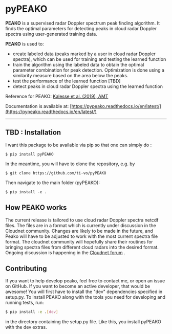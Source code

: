 # pyPEAKO


**PEAKO** is a supervised radar Doppler spectrum peak finding algorithm. It finds the optimal 
parameters for detecting peaks in cloud radar Doppler spectra using user-generated training data. 


**PEAKO** is used to: 
- create labeled data (peaks marked by a user in cloud radar Doppler spectra), which can be used for training and testing the learned function
- train the algorithm using the labeled data to obtain the optimal parameter combination for peak detection. Optimization is done using a similarity measure based on the area below the peaks.
- test the performance of the learned function [TBD]
- detect peaks in cloud radar Doppler spectra using the learned function


Reference for PEAKO: [Kalesse et al. (2019), AMT](https://www.atmos-meas-tech.net/12/4591/2019/)

Documentation is available at: [https://pypeako.readthedocs.io/en/latest/](https://pypeako.readthedocs.io/en/latest/)

-------------------

## TBD : Installation
I want this package to be available via pip so that one can simply do :
``` 
$ pip install pyPEAKO
```

In the meantime, you will have to clone the repository, e.g. by
 ```
$ git clone https://github.com/ti-vo/pyPEAKO
```

Then navigate to the main folder (pyPEAKO):

```
$ pip install -e . 
```

## How PEAKO works
The current release is tailored to use cloud radar Doppler spectra netcdf files. The files are in a format which is 
currently under discussion in the Cloudnet community. Changes are likely to be made in the future, and Peako will have 
to be adjusted to work with the most current spectra file format. 
The cloudnet community will hopefully share their routines for bringing spectra files from different cloud radars into 
the desired format. Ongoing discussion is happening in the [Cloudnet forum](https://forum.cloudnet.fmi.fi/)  .


## Contributing
If you want to help develop peako, feel free to contact me, or open an issue on GitHub. If you want to become an active 
developer, that would be awesome! You will first have to install the "dev" dependencies specified in setup.py. 
To install PEAKO  along with the tools you need for developing and running tests, run:
```bash
$ pip install -e .[dev]
```
in the directory containing the setup.py file. Like this, you install pyPEAKO with the dev extras.
